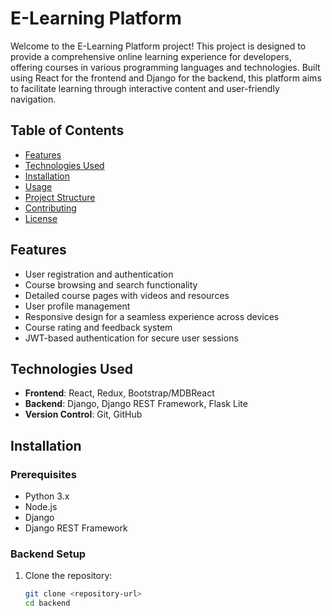 # E-Learning Platform

Welcome to the E-Learning Platform project! This project is designed to provide a comprehensive online learning experience for developers, offering courses in various programming languages and technologies. Built using React for the frontend and Django for the backend, this platform aims to facilitate learning through interactive content and user-friendly navigation.

## Table of Contents

- [Features](#features)
- [Technologies Used](#technologies-used)
- [Installation](#installation)
- [Usage](#usage)
- [Project Structure](#project-structure)
- [Contributing](#contributing)
- [License](#license)

## Features

- User registration and authentication
- Course browsing and search functionality
- Detailed course pages with videos and resources
- User profile management
- Responsive design for a seamless experience across devices
- Course rating and feedback system
- JWT-based authentication for secure user sessions

## Technologies Used

- **Frontend**: React, Redux, Bootstrap/MDBReact
- **Backend**: Django, Django REST Framework, Flask Lite
- **Version Control**: Git, GitHub

## Installation

### Prerequisites

- Python 3.x
- Node.js
- Django
- Django REST Framework

### Backend Setup

1. Clone the repository:
   ```bash
   git clone <repository-url>
   cd backend
